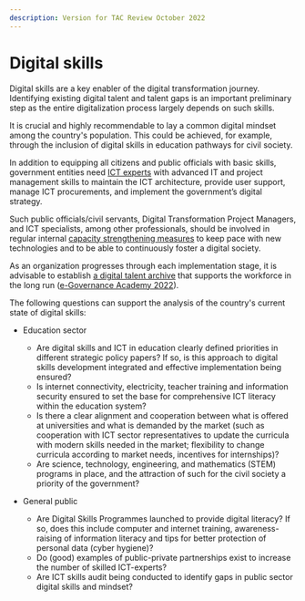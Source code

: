 ```yaml
---
description: Version for TAC Review October 2022
---
```


# Digital skills

Digital skills are a key enabler of the digital transformation journey. Identifying existing digital talent and talent gaps is an important preliminary step as the entire digitalization process largely depends on such skills.

It is crucial and highly recommendable to lay a common digital mindset among the country's population. This could be achieved, for example, through the inclusion of digital skills in education pathways for civil society.

In addition to equipping all citizens and public officials with basic skills, government entities need [ICT experts](../../annex/govstack-user-profiles-taxonomy.md) with advanced IT and project management skills to maintain the ICT architecture, provide user support, manage ICT procurements, and implement the government’s digital strategy.

Such public officials/civil servants, Digital Transformation Project Managers, and ICT specialists, among other professionals, should be involved in regular internal [capacity strengthening measures](../../learning-and-exchange/govlearn.md) to keep pace with new technologies and to be able to continuously foster a digital society.

As an organization progresses through each implementation stage, it is advisable to establish [a digital talent archive](https://govstack.gitbook.io/implementation-playbook/govstack-implementation-playbook/learning-and-exchange/capacity-development/digital-skills-in-relation-to-capacity-building) that supports the workforce in the long run ([e-Governance Academy 2022](https://ega.ee/publication/study-kenya-digital-readiness/)).

The following questions can support the analysis of the country's current state of digital skills:

*   Education sector&#x20;

    * Are digital skills and ICT in education clearly defined priorities in different strategic policy papers? If so, is this approach to digital skills development integrated and effective implementation being ensured?&#x20;
    * Is internet connectivity, electricity, teacher training and information security ensured to set the base for comprehensive ICT literacy within the education system?&#x20;
    * Is there a clear alignment and cooperation between what is offered at universities and what is demanded by the market (such as cooperation with ICT sector representatives to update the curricula with modern skills needed in the market; flexibility to change curricula according to market needs, incentives for internships)?&#x20;
    * Are science, technology, engineering, and mathematics (STEM) programs in place, and the attraction of such for the civil society a priority of the government? &#x20;

    &#x20;
* General public&#x20;
  * Are Digital Skills Programmes launched to provide digital literacy? If so, does this include computer and internet training, awareness-raising of information literacy and tips for better protection of personal data (cyber hygiene)?&#x20;
  * Do (good) examples of public-private partnerships exist to increase the number of skilled ICT-experts?&#x20;
  * Are ICT skills audit being conducted to identify gaps in public sector digital skills and mindset?&#x20;

&#x20;
